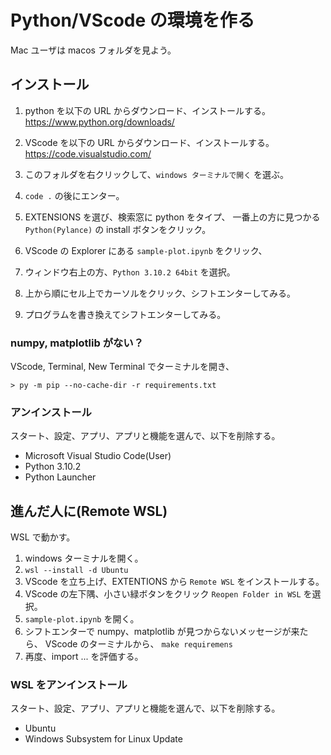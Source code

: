 # Python/VScode の環境を作る

Mac ユーザは macos フォルダを見よう。

## インストール

1. python を以下の URL からダウンロード、インストールする。
https://www.python.org/downloads/

2. VScode を以下の URL からダウンロード、インストールする。
https://code.visualstudio.com/

3. このフォルダを右クリックして、`windows ターミナルで開く` を選ぶ。

4. `code .` の後にエンター。

5. EXTENSIONS を選び、検索窓に python をタイプ、
   一番上の方に見つかる `Python(Pylance)` の install ボタンをクリック。

6. VScode の Explorer にある `sample-plot.ipynb` をクリック、
7. ウィンドウ右上の方、`Python 3.10.2 64bit` を選択。
8. 上から順にセル上でカーソルをクリック、シフトエンターしてみる。
9. プログラムを書き換えてシフトエンターしてみる。

### numpy, matplotlib がない？
VScode, Terminal, New Terminal でターミナルを開き、

    > py -m pip --no-cache-dir -r requirements.txt

### アンインストール
スタート、設定、アプリ、アプリと機能を選んで、以下を削除する。

* Microsoft Visual Studio Code(User)
* Python 3.10.2
* Python Launcher

## 進んだ人に(Remote WSL)
WSL で動かす。

1. windows ターミナルを開く。
2. `wsl --install -d Ubuntu`
3. VScode を立ち上げ、EXTENTIONS から `Remote WSL` をインストールする。
4. VScode の左下隅、小さい緑ボタンをクリック `Reopen Folder in WSL` を選択。
5. `sample-plot.ipynb` を開く。
6. シフトエンターで numpy、matplotlib が見つからないメッセージが来たら、
   VScode のターミナルから、
  `make requiremens`
7. 再度、import ... を評価する。

### WSL をアンインストール
スタート、設定、アプリ、アプリと機能を選んで、以下を削除する。

* Ubuntu
* Windows Subsystem for Linux Update
